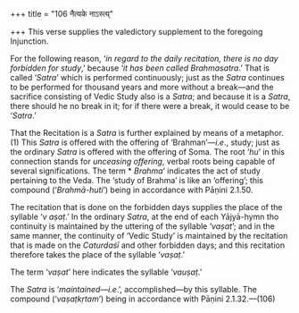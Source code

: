+++
title = "106 नैत्यके नाऽस्त्य्"

+++
This verse supplies the valedictory supplement to the foregoing
Injunction.

For the following reason, ‘*in regard to the daily recitation, there is
no day forbidden for study*,’ because ‘*it has been called
Brahmasatra*.’ That is called ‘*Satra*’ which is performed continuously;
just as the *Satra* continues to be performed for thousand years and
more without a break—and the sacrifice consisting of Vedic Study also is
a *Satra*; and because it is a *Satra*, there should he no break in it;
for if there were a break, it would cease to be ‘*Satra*.’

That the Recitation is a *Satra* is further explained by means of a
metaphor. (1) This *Satra* is offered with the offering of
‘Brahman’—*i.e*., study; just as the ordinary *Satra* is offered with
the offering of Soma. The root ‘*hu*’ in this connection stands for
*unceasing offering*, verbal roots being capable of several
significations. The term \* *Brahma*’ indicates the act of study
pertaining to the Veda. The ‘study of Brahma’ is like an ‘offering’;
this compound (‘*Brahmā-huti*’) being in accordance with Pāṇini 2.1.50.

The recitation that is done on the forbidden days supplies the place of
the syllable ‘*v* *aṣaṭ*.’ In the ordinary *Satra*, at the end of each
Yājyā-hymn tho continuity is maintained by the uttering of the syllable
‘*vaṣat*’; and in the same manner, the continuity of ‘Vedic Study’ is
maintained by the recitation that is made on the *Caturdaśī* and other
forbidden days; and this recitation therefore takes the place of the
syllable ‘*vaṣaṭ*.’

The term ‘*vaṣat*’ here indicates the syllable ‘*vauṣaṭ*.’

The *Satra* is ‘*maintained*—*i.e*.’, accomplished—by this syllable. The
compound (‘*vaṣaṭkṛtam*’) being in accordance with Pāṇini 2.1.32.—(106)


